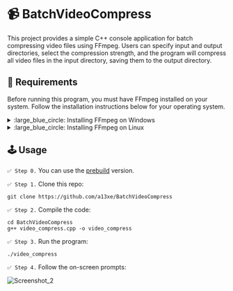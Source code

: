 :video_camera: BatchVideoCompress
==================================================================================================================================================================================================================


This project provides a simple C++ console application for batch compressing video files using FFmpeg. 
Users can specify input and output directories, select the compression strength, and the program will compress all video files in the input directory, saving them to the output directory.


:toolbox: Requirements
------------------------------------------------------------------------------------------------------------------------------------------------------------------------------------------------------------------


Before running this program, you must have FFmpeg installed on your system. 
Follow the installation instructions below for your operating system.

<!-- 
WINDOWS FFMPEG INSTALLATION
============================================================================================
-->
<details>
  <summary> :large_blue_circle: Installing FFmpeg on Windows </summary>
  <br>
  
`✅ Step 1.` Download FFmpeg: [direct download link](https://github.com/BtbN/FFmpeg-Builds/releases/download/latest/ffmpeg-master-latest-win64-gpl.zip).

`✅ Step 2.` Extract the downloaded ZIP file to desired location on your PC, such as `C:\Program Files\FFmpeg`

`✅ Step 3.` Press 'Win + R' and type:
```
SystemPropertiesAdvanced
```
   - Click 'Environment Variables...' button.
   - Under 'System variables', find and select 'Path', then click 'Edit'.
   - Click 'New' and add the path to the FFmpeg `bin` directory, e.g. `C:\Program File\FFmpeg\bin`
   - Click 'OK' to close all dialogs.

`✅ Step 4.` To verify the installation open CMD and type
```
ffmpeg -version
```
   
</details>

<!-- 
LINUX FFMPEG INSTALLATION
============================================================================================
-->
<details>
  <summary> :large_blue_circle: Installing FFmpeg on Linux </summary>
  <br>
  
`✅ Step 1.` Open your terminal and run:
```
sudo apt update
sudo apt install ffmpeg
```
`✅ Step 2.` Verify the installation:
```
ffmpeg -version
```

</details>


:joystick: Usage
------------------------------------------------------------------------------------------------------------------------------------------------------------------------------------------------------------------


`✅ Step 0.` You can use the [prebuild](https://github.com/a13xe/BatchVideoCompress/releases/download/v1.0.0/video_compress.exe) version.

`✅ Step 1.` Clone this repo:
```
git clone https://github.com/a13xe/BatchVideoCompress
```
   
`✅ Step 2.` Compile the code:
```
cd BatchVideoCompress
g++ video_compress.cpp -o video_compress
```

`✅ Step 3.` Run the program:
```
./video_compress
```

`✅ Step 4.` Follow the on-screen prompts:

![Screenshot_2](https://github.com/a13xe/BatchVideoCompress/assets/77492646/18570a39-45d1-439a-ab75-abfe22b9b820)

